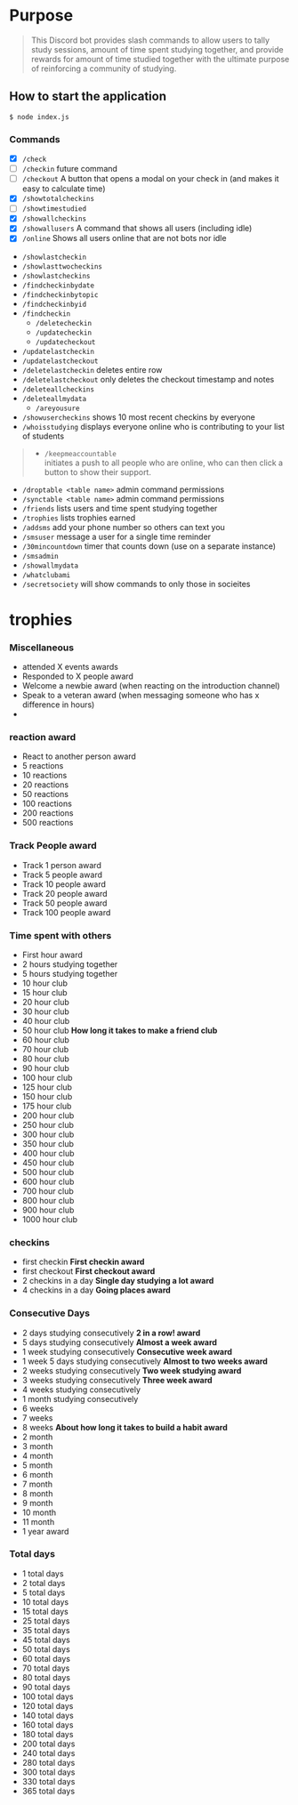 # Purpose
> This Discord bot provides slash commands to allow users to tally study sessions, amount of time spent studying together, and provide rewards for amount of time studied together with the ultimate purpose of reinforcing a community of studying. 


## How to start the application

`$ node index.js`



### Commands
- [x] `/check`          
- [ ] `/checkin`        future command
- [ ] `/checkout`       A button that opens a modal on your check in (and makes it easy to calculate time)
- [x] `/showtotalcheckins`
- [ ] `/showtimestudied`
- [x] `/showallcheckins`
- [x] `/showallusers`   A command that shows all users (including idle)
- [x] `/online`         Shows all users online that are not bots nor idle
- `/showlastcheckin`
- `/showlasttwocheckins`
- `/showlastcheckins`
- `/findcheckinbydate`
- `/findcheckinbytopic`
- `/findcheckinbyid`
- `/findcheckin`
    - `/deletecheckin`
    - `/updatecheckin`
    - `/updatecheckout`
- `/updatelastcheckin`
- `/updatelastcheckout`
- `/deletelastcheckin`  deletes entire row
- `/deletelastcheckout` only deletes the checkout timestamp and notes
- `/deleteallcheckins`
- `/deleteallmydata`    
    - `/areyousure`
- `/showusercheckins`   shows 10 most recent checkins by everyone
- `/whoisstudying`      displays everyone online who is contributing to your list of students
> - `/keepmeaccountable`  
> initiates a push to all people who are online, who can then click a button to show their support.
- `/droptable <table name>` admin command permissions
- `/synctable <table name>` admin command permissions
- `/friends`            lists users and time spent studying together
- `/trophies`           lists trophies earned
- `/addsms`             add your phone number so others can text you
- `/smsuser`            message a user for a single time reminder
- `/30mincountdown`     timer that counts down (use on a separate instance)
- `/smsadmin`
- `/showallmydata`
- `/whatclubami`
- `/secretsociety`      will show commands to only those in socieites




# trophies

### Miscellaneous
- attended X events awards
- Responded to X people award
- Welcome a newbie award (when reacting on the introduction channel)
- Speak to a veteran award (when messaging someone who has x difference in hours)
- 

### reaction award
- React to another person award
- 5 reactions
- 10 reactions
- 20 reactions
- 50 reactions
- 100 reactions
- 200 reactions
- 500 reactions

### Track People award
- Track 1 person award
- Track 5 people award
- Track 10 people award
- Track 20 people award
- Track 50 people award
- Track 100 people award


### Time spent with others
- First hour award
- 2 hours studying together
- 5 hours studying together
- 10 hour club
- 15 hour club
- 20 hour club
- 30 hour club
- 40 hour club
- 50 hour club                              **How long it takes to make a friend club**
- 60 hour club
- 70 hour club
- 80 hour club
- 90 hour club
- 100 hour club
- 125 hour club
- 150 hour club
- 175 hour club
- 200 hour club
- 250 hour club
- 300 hour club
- 350 hour club
- 400 hour club
- 450 hour club
- 500 hour club
- 600 hour club
- 700 hour club
- 800 hour club
- 900 hour club
- 1000 hour club

### checkins
- first checkin                             **First checkin award**
- first checkout                            **First checkout award**
- 2 checkins in a day                       **Single day studying a lot award**
- 4 checkins in a day                       **Going places award**

### Consecutive Days
- 2 days studying consecutively             **2 in a row! award**
- 5 days studying consecutively             **Almost a week award**
- 1 week studying consecutively             **Consecutive week award**
- 1 week 5 days studying consecutively      **Almost to two weeks award**
- 2 weeks studying consecutively            **Two week studying award**
- 3 weeks studying consecutively             **Three week award**
- 4 weeks studying consecutively
- 1 month studying consecutively        
- 6 weeks
- 7 weeks
- 8 weeks                                   **About how long it takes to build a habit award**
- 2 month
- 3 month
- 4 month
- 5 month
- 6 month
- 7 month
- 8 month
- 9 month
- 10 month
- 11 month
- 1 year award

### Total days
- 1 total days      
- 2 total days 
- 5 total days
- 10 total days                 
- 15 total days
- 25 total days
- 35 total days
- 45 total days
- 50 total days
- 60 total days
- 70 total days
- 80 total days
- 90 total days
- 100 total days
- 120 total days
- 140 total days
- 160 total days
- 180 total days
- 200 total days
- 240 total days
- 280 total days
- 300 total days
- 330 total days 
- 365 total days



